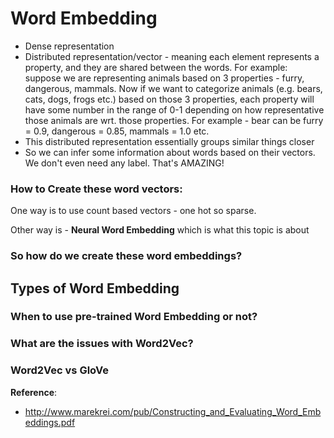 # Word Embedding
- Dense representation
- Distributed representation/vector - meaning each element represents a property, and they are shared between the words. For example: suppose we are representing animals based on 3
properties - furry, dangerous, mammals. Now if we want to categorize animals
(e.g. bears, cats, dogs, frogs etc.) based on those 3 properties, each property will
have some number in the range of 0-1 depending on how representative those animals
are wrt. those properties. For example - bear can be furry = 0.9, dangerous = 0.85,
mammals = 1.0 etc.
- This distributed representation essentially groups similar things closer
- So we can infer some information about words based on their vectors. We don't
even need any label. That's AMAZING!


### How to Create these word vectors:
One way is to use count based vectors - one hot so sparse.

Other way is - **Neural Word Embedding** which is what this topic is about

### So how do we create these word embeddings?


## Types of Word Embedding


### When to use pre-trained Word Embedding or not?

### What are the issues with Word2Vec?

### Word2Vec vs GloVe

**Reference**:
- http://www.marekrei.com/pub/Constructing_and_Evaluating_Word_Embeddings.pdf
